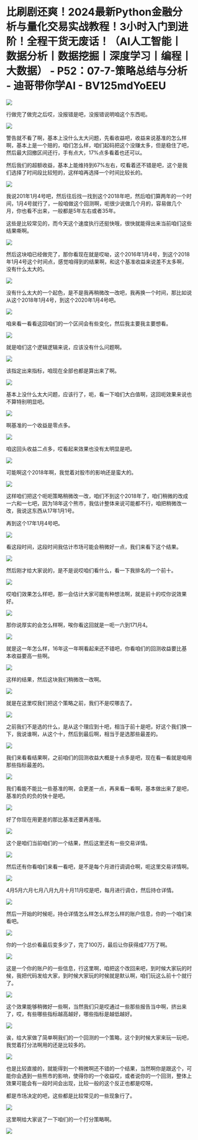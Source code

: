 # 比刷剧还爽！2024最新Python金融分析与量化交易实战教程！3小时入门到进阶！全程干货无废话！（AI人工智能丨数据分析丨数据挖掘丨深度学习丨编程丨大数据） - P52：07-7-策略总结与分析 - 迪哥带你学AI - BV125mdYoEEU

![](img/6497fffe9f0bed1df518519aa8674224_0.png)

行做完了做完之后哎，没报错是吧，没报错说明咱这个东西呃。

![](img/6497fffe9f0bed1df518519aa8674224_2.png)

警告就不看了啊，基本上没什么太大问题，先看收益吧，收益来说基准的怎么样啊，基本上是一个赔的，咱们怎么样，咱们起码把这个没赚太多，但是稳住了吧，然后最大回撤区间还行，手有点大，17%点多看着也还可以。

然后我们的超额收益，基本上能维持到67%左右，哎看着还不错是吧，这个是我们选择了时间段比较短的，这样咱再选择一个时间比较长的。



![](img/6497fffe9f0bed1df518519aa8674224_4.png)

我说201年1月4号吧，然后往后找一找到这个2018年吧，然后咱们算两年的一个时间，1月4号就行了，一般咱做这个回测啊，呃很少说做几个月的，容易做几个月，你也看不出来，一般都是5年左右或者35年。

这些是比较常见的，而今天这个速度执行还挺快哦，很快就能得出来当前咱们这些结果嘶啊。

![](img/6497fffe9f0bed1df518519aa8674224_6.png)

然后这块咱已经做完了，那你看现在就是哎呦，这个2016年1月4号，到这个2018年1月4号这个时间点，感觉咱得到的结果啊，和这个基准收益来说差不太多啊，没有什么太大的。



![](img/6497fffe9f0bed1df518519aa8674224_8.png)

没有什么太大的一个起色，是不是我再稍微改一改吧，我再换一个时间，那比如说从这个2018年1月4号，到这个2020年1月4号吧。



![](img/6497fffe9f0bed1df518519aa8674224_10.png)

咱来看一看看这回咱们的一个区间会有些变化，然后我主要我主要想看。

![](img/6497fffe9f0bed1df518519aa8674224_12.png)

就是咱们这个逻辑逻辑来说，应该没有什么问题啊。

![](img/6497fffe9f0bed1df518519aa8674224_14.png)

该指定出来指标，咱现在全部也都是算出来了啊。

![](img/6497fffe9f0bed1df518519aa8674224_16.png)

基本上没什么太大问题，应该行了，呃，看一下咱们大白值啊，这回呃效果来说也不算特别明显吧。

![](img/6497fffe9f0bed1df518519aa8674224_18.png)

啊基准的一个收益是零点多。

![](img/6497fffe9f0bed1df518519aa8674224_20.png)

咱这回头收益二点多，哎看起来效果也没有太明显是吧。

![](img/6497fffe9f0bed1df518519aa8674224_22.png)

可能啊这个2018年啊，我觉着对股市的影响还是蛮大的。

![](img/6497fffe9f0bed1df518519aa8674224_24.png)

这样咱们把这个呃呃策略稍微改一改，咱们不到这个2018年了，咱们稍微的改成一六和一七吧，因为18年这个熊市，我估计整体来说可能都不行，咱把稍微改一改，我说这东西从17年1月1号。

再到这个17年1月4号吧。

![](img/6497fffe9f0bed1df518519aa8674224_26.png)

看这段时间，这段时间我估计市场可能会稍微好一点，我们来看下这个结果。

![](img/6497fffe9f0bed1df518519aa8674224_28.png)

然后刚才给大家说的，是不是说哎咱们看什么，看一下我排名的一个前十。

![](img/6497fffe9f0bed1df518519aa8674224_30.png)

哎咱们效果怎么样吧，那一会估计大家可能有种想法啊，就是前十的哎你说效果好。

![](img/6497fffe9f0bed1df518519aa8674224_32.png)

那你说厚实的会怎么样啊，唉你看这回就是一呃一六到171月4。

![](img/6497fffe9f0bed1df518519aa8674224_34.png)

就是这一年怎么样，16年这一年啊看起来还不错吧，你看咱们的回测收益要比基本收益要高一些啊。

![](img/6497fffe9f0bed1df518519aa8674224_36.png)

这样的结果，然后这块我们稍微改一改啊。

![](img/6497fffe9f0bed1df518519aa8674224_38.png)

就是在这里哎我们把这个策略之前，我们不是哎哪去了。

![](img/6497fffe9f0bed1df518519aa8674224_40.png)

之前我们不是选的什么，是从这个理应到十吧，相当于前十是吧，好这个我们换一下，我说谁啊，从这个十，然后到最后啊，相当于是选那些最差的。



![](img/6497fffe9f0bed1df518519aa8674224_42.png)

我们来看看结果啊，之前咱们的回测收益大概是十点多是吧，现在看一看就是咱用那些指标最差的。

![](img/6497fffe9f0bed1df518519aa8674224_44.png)

我们看能不能比一些基准的啊，会更差一点，再来看一看啊，基本做出来了是吧，基准的负的负的快十是吧。

![](img/6497fffe9f0bed1df518519aa8674224_46.png)

好了你现在用更差的那比基准还要再差哦。

![](img/6497fffe9f0bed1df518519aa8674224_48.png)

这个是咱们当前咱们的一个结果，然后这里还有一些交易详情。

![](img/6497fffe9f0bed1df518519aa8674224_50.png)

然后还有你看咱们来看一看吧，是不是每个月进行调调仓啊，呃这里交易详情啊。

![](img/6497fffe9f0bed1df518519aa8674224_52.png)

4月5月六月七月八月九月十月11月哎是吧，每月进行调仓，然后持仓详情。

![](img/6497fffe9f0bed1df518519aa8674224_54.png)

然后一开始的时候呃，持仓详情怎么样怎么样怎么样的账户信息，你的一个咱们来看吧。

![](img/6497fffe9f0bed1df518519aa8674224_56.png)

你的一个总价看最后变多少了，完了100万，最后让你获得成77万了啊。

![](img/6497fffe9f0bed1df518519aa8674224_58.png)

这是一个你的账户的一些信息，行这里啊，咱把这个改回来吧，到时候大家玩的时候，我把代码发给大家，到时候大家玩的时候就是默认啊，咱们玩这么前十个就行了。



![](img/6497fffe9f0bed1df518519aa8674224_60.png)

这个效果能够稍微好一些啊，当然我们只是哎通过一些那些报告当中啊，挤出来了，哎，有些哪些指标越高越好，哪些指标是越低越好。



![](img/6497fffe9f0bed1df518519aa8674224_62.png)

诶，给大家做了简单啊我们的一个回测的一个策略，这个到时候大家来玩一玩吧，我觉着打分法啊用的还是比较多的。



![](img/6497fffe9f0bed1df518519aa8674224_64.png)

也是比较直接的，就能得到一个稍微啊还不错的一个结果，当然啊你是跟这个，可能你会遇到一些熊市的影响，使得你的一个收益哎，或者说你的一个回测，整体上效果可能会有一段时间会出现，比较一般的这个反正也都是哎呀。

都是市场决定的吧，这些都是比较常见的一些现象行了。

![](img/6497fffe9f0bed1df518519aa8674224_66.png)

这里啊给大家说了一下咱们的一个打分策略啊。

![](img/6497fffe9f0bed1df518519aa8674224_68.png)